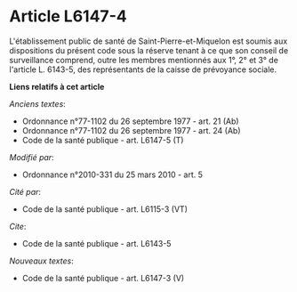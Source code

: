 # Article L6147-4

L'établissement public de santé de Saint-Pierre-et-Miquelon est soumis aux dispositions du présent code sous la réserve
tenant à ce que son conseil de surveillance comprend, outre les membres mentionnés aux 1°, 2° et 3° de l'article L. 6143-5,
des représentants de la caisse de prévoyance sociale.

**Liens relatifs à cet article**

_Anciens textes_:

  - Ordonnance n°77-1102 du 26 septembre 1977 - art. 21 (Ab)
  - Ordonnance n°77-1102 du 26 septembre 1977 - art. 24 (Ab)
  - Code de la santé publique - art. L6147-5 (T)

_Modifié par_:

  - Ordonnance n°2010-331 du 25 mars 2010 - art. 5

_Cité par_:

  - Code de la santé publique - art. L6115-3 (VT)

_Cite_:

  - Code de la santé publique - art. L6143-5

_Nouveaux textes_:

  - Code de la santé publique - art. L6147-3 (V)
